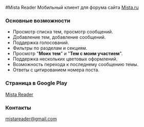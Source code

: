 #Mista Reader
Мобильный клиент для форума сайта [Mista.ru](http://www.forum.mista.ru/index.php)

### Основные возможности
* Просмотр списка тем, просмотр сообщений.
* Добавление тем, добавление сообщений.
* Поддержка голосований.
* Фильтры по разделам и секциям.
* Просмотр "**Моих тем**" и "**Тем с моим участием**".
* Поддержка нескольких цветовых оформлений.
* Возможность перехода к последнему сообщению темы.
* Ответы с цитированием номера поста.

### Страница в Google Play
[Mista Reader](https://play.google.com/store/apps/details?id=com.mistareader)

### Контакты
mistareader@gmail.com
